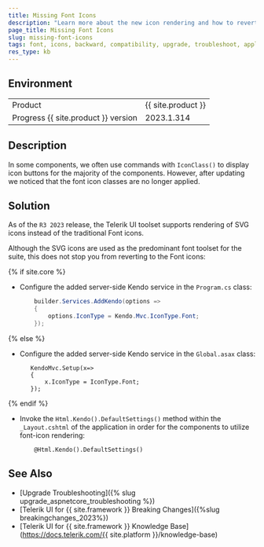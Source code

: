 ```yaml
---
title: Missing Font Icons
description: "Learn more about the new icon rendering and how to revert back to the old font icon rendering in a {{ site.product }} application."
page_title: Missing Font Icons
slug: missing-font-icons
tags: font, icons, backward, compatibility, upgrade, troubleshoot, application, missing
res_type: kb
---
```



## Environment

<table>
 <tr>
  <td>Product</td>
  <td>{{ site.product }}</td>
 </tr>
 <tr>
  <td>Progress {{ site.product }} version</td>
  <td>2023.1.314</td>
 </tr>
</table>


## Description

In some components, we often use commands with `IconClass()` to display icon buttons for the majority of the components. However, after updating we noticed that the font icon classes are no longer applied.

## Solution

As of the `R3 2023` release, the Telerik UI toolset supports rendering of SVG icons instead of the traditional Font icons.

Although the SVG icons are used as the predominant font toolset for the suite, this does not stop you from reverting to the Font icons:

{% if site.core %}
* Configure the added server-side Kendo service in the `Program.cs` class:
    ```C#
        builder.Services.AddKendo(options =>
        {
            options.IconType = Kendo.Mvc.IconType.Font;
        });
    ```

{% else %}
* Configure the added server-side Kendo service in the `Global.asax` class:
    ```
       KendoMvc.Setup(x=>
       {
           x.IconType = IconType.Font;
       });
    ```
{% endif %}

* Invoke the `Html.Kendo().DefaultSettings()` method within the `_Layout.cshtml` of the application in order for the components to utilize font-icon rendering:

    ```Razor
        @Html.Kendo().DefaultSettings()
    ```

## See Also

* [Upgrade Troubleshooting]({% slug upgrade_aspnetcore_troubleshooting %})
* [Telerik UI for {{ site.framework }} Breaking Changes]({%slug breakingchanges_2023%})
* [Telerik UI for {{ site.framework }} Knowledge Base](https://docs.telerik.com/{{ site.platform }}/knowledge-base)